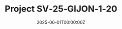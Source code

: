 ---
title: Project SV‐25‐GIJON‐1‐20
summary: 'Local implementation of an AI model for efficient management of energy consumption in industrial plants'
tags:
  - IUTA
date: "2025-06-01T00:00:00Z"
---